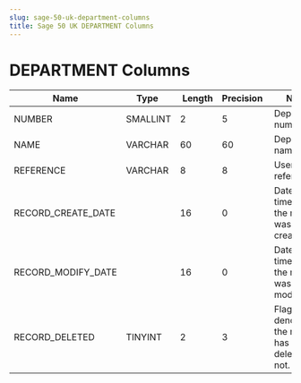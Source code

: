 ```yaml
---
slug: sage-50-uk-department-columns
title: Sage 50 UK DEPARTMENT Columns
---
```

# DEPARTMENT Columns

| Name | Type  |  Length | Precision  |  Notes  | Example |
| --- | --- | --- | --- | --- | --- |
| NUMBER | SMALLINT | 2 | 5 | Department number | 0 |
| NAME | VARCHAR | 60 | 60 | Department name | Default |
| REFERENCE | VARCHAR | 8 | 8 | User reference | 0 |
| RECORD_CREATE_DATE |  | 16 | 0 | Date and time when the record was created. | 04/08/2017 14:18:51 |
| RECORD_MODIFY_DATE |  | 16 | 0 | Date and time when the record was modified. | 04/08/2017 14:18:51 |
| RECORD_DELETED | TINYINT | 2 | 3 | Flag denoting if the record has been deleted or not. | 0 |
